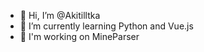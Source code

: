 - 👋 Hi, I’m @Akitilltka
- 🌱 I’m currently learning Python and Vue.js
- 💢 I'm working on MineParser

<!---
Akitilltka/Akitilltka is a ✨ special ✨ repository because its `README.md` (this file) appears on your GitHub profile.
You can click the Preview link to take a look at your changes.
--->
